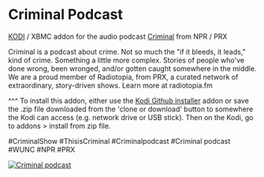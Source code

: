 Criminal Podcast
=============================

<a href="www.kodi.tv">KODI</a> / XBMC addon for the audio podcast <a href="www.thisiscriminal.com">Criminal</a> from NPR / PRX

Criminal is a podcast about crime. Not so much the "if it bleeds, it leads," kind of crime. Something a little more complex. Stories of people who've done wrong, been wronged, and/or gotten caught somewhere in the middle. We are a proud member of Radiotopia, from PRX, a curated network of extraordinary, story-driven shows. Learn more at radiotopia.fm

^^^ To install this addon, either use the <a href="https://www.tvaddons.co/github-browser-kodi/">Kodi Github installer</a> addon or save the .zip file downloaded from the 'clone or download' button to somewhere the Kodi can access (e.g. network drive or USB stick). Then on the Kodi, go to addons > install from zip file.<br>

#CriminalShow
#ThisisCriminal
#Criminalpodcast
#Criminal podcast
#WUNC
#NPR
#PRX

<a href="https://www.thisiscriminal.com"><img src="https://thisiscriminal.com/wp-content/themes/criminal-theme/assets/images/Criminal_SocialShare_1.png" alt="Criminal podcast">
